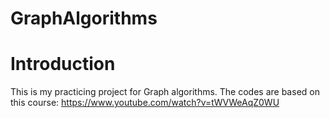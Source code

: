 GraphAlgorithms
============

# Introduction 
This is my practicing project for Graph algorithms. The codes are based on this course: https://www.youtube.com/watch?v=tWVWeAqZ0WU